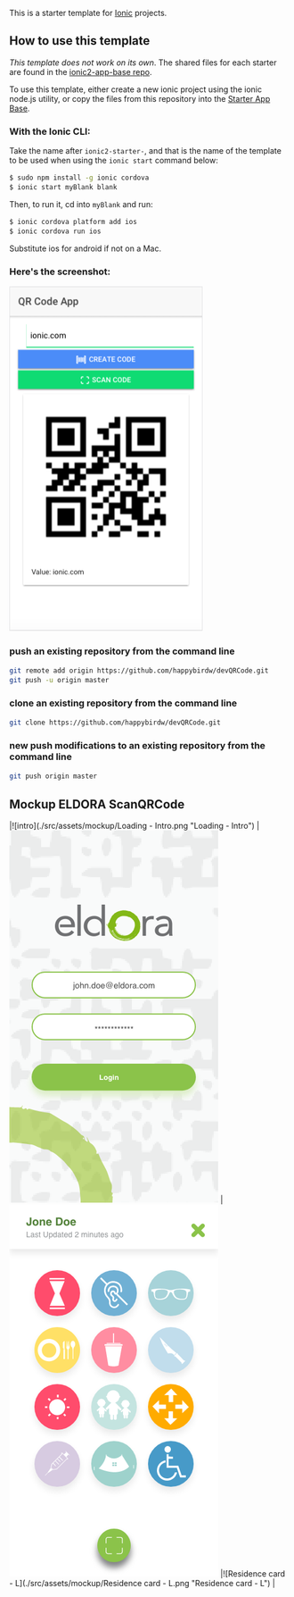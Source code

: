 This is a starter template for [Ionic](http://ionicframework.com/docs/) projects.

## How to use this template

*This template does not work on its own*. The shared files for each starter are found in the [ionic2-app-base repo](https://github.com/ionic-team/ionic2-app-base).

To use this template, either create a new ionic project using the ionic node.js utility, or copy the files from this repository into the [Starter App Base](https://github.com/ionic-team/ionic2-app-base).

### With the Ionic CLI:

Take the name after `ionic2-starter-`, and that is the name of the template to be used when using the `ionic start` command below:

```bash
$ sudo npm install -g ionic cordova
$ ionic start myBlank blank
```

Then, to run it, cd into `myBlank` and run:

```bash
$ ionic cordova platform add ios
$ ionic cordova run ios
```

Substitute ios for android if not on a Mac.

### Here's the screenshot:

![screenshot](./src/assets/imgs/devQRCode.png "Screenshot of devQRCode")


### push an existing repository from the command line

```bash
git remote add origin https://github.com/happybirdw/devQRCode.git
git push -u origin master
```

### clone an existing repository from the command line

```bash
git clone https://github.com/happybirdw/devQRCode.git
```

### new push modifications to an existing repository from the command line

```bash
git push origin master
```

## Mockup ELDORA ScanQRCode
|![intro](./src/assets/mockup/Loading - Intro.png "Loading - Intro")
|![Login](./src/assets/mockup/Login.png "Login")
|![Patient](./src/assets/mockup/Patient.png "Patient")
|![Residence card - L](./src/assets/mockup/Residence card - L.png "Residence card - L")
|
